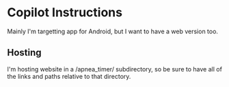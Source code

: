 # Copilot Instructions

Mainly I'm targetting app for Android, but I want to have a web version too.

## Hosting

I'm hosting website in a /apnea_timer/ subdirectory, so be sure to have all of the links and paths relative to that directory.
